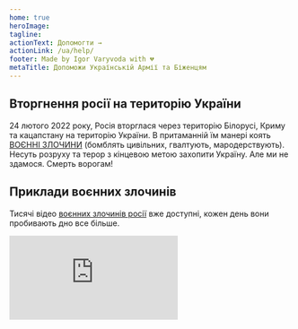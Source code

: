 ```yaml
---
home: true
heroImage:
tagline:
actionText: Допомогти →
actionLink: /ua/help/
footer: Made by Igor Varyvoda with 💔
metaTitle: Допоможи Українській Армії та Біженцям
---
```

## Вторгнення росії на територію України
24 лютого 2022 року, Росія вторглася через територію Білорусі, Криму та кацапстану на територію України. В притаманній їм манері коять <a href="https://www.nurnberg2022.org/en">ВОЄННІ ЗЛОЧИНИ</a> (бомблять цивільних, гвалтують, мародерствують). Несуть розруху та терор з кінцевою метою захопити Україну. Але ми не здамося. Смерть ворогам!
## Приклади воєнних злочинів
Тисячі відео <a href="https://www.nurnberg2022.org/en">воєнних злочинів росії</a> вже доступні, кожен день вони пробивають дно все більше.
<div class="video-container">
<iframe src="https://www.youtube.com/embed/YNW748pG0Nw" title="YouTube video player" frameborder="0" allow="accelerometer; autoplay; clipboard-write; encrypted-media; gyroscope; picture-in-picture" allowfullscreen></iframe>
</div>
